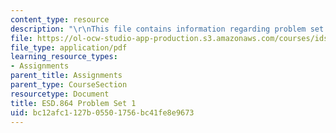 ```yaml
---
content_type: resource
description: "\r\nThis file contains information regarding problem set 1."
file: https://ol-ocw-studio-app-production.s3.amazonaws.com/courses/ids-410j-modeling-and-assessment-for-policy-spring-2013/bc12afc1127b05501756bc41fe8e9673_MITESD_864S13_PS1.pdf
file_type: application/pdf
learning_resource_types:
- Assignments
parent_title: Assignments
parent_type: CourseSection
resourcetype: Document
title: ESD.864 Problem Set 1
uid: bc12afc1-127b-0550-1756-bc41fe8e9673
---
```

